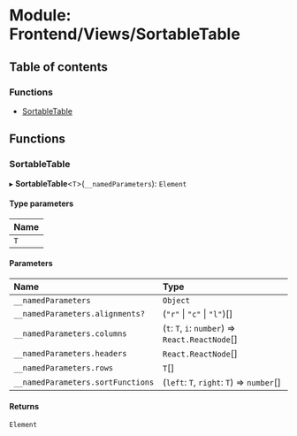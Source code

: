 # Module: Frontend/Views/SortableTable

## Table of contents

### Functions

- [SortableTable](Frontend_Views_SortableTable.md#sortabletable)

## Functions

### SortableTable

▸ **SortableTable**<`T`\>(`__namedParameters`): `Element`

#### Type parameters

| Name |
| :--- |
| `T`  |

#### Parameters

| Name                              | Type                                             |
| :-------------------------------- | :----------------------------------------------- |
| `__namedParameters`               | `Object`                                         |
| `__namedParameters.alignments?`   | (`"r"` \| `"c"` \| `"l"`)[]                      |
| `__namedParameters.columns`       | (`t`: `T`, `i`: `number`) => `React.ReactNode`[] |
| `__namedParameters.headers`       | `React.ReactNode`[]                              |
| `__namedParameters.rows`          | `T`[]                                            |
| `__namedParameters.sortFunctions` | (`left`: `T`, `right`: `T`) => `number`[]        |

#### Returns

`Element`
